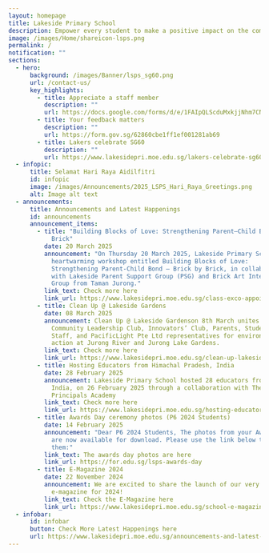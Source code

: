 ```yaml
---
layout: homepage
title: Lakeside Primary School
description: Empower every student to make a positive impact on the community.
image: /images/Home/shareicon-lsps.png
permalink: /
notification: ""
sections:
  - hero:
      background: /images/Banner/lsps_sg60.png
      url: /contact-us/
      key_highlights:
        - title: Appreciate a staff member
          description: ""
          url: https://docs.google.com/forms/d/e/1FAIpQLScduMxkjjNhm7CNWqHyKdTfFis0E7BoILxPVI4V3qnj01pgKg/viewform
        - title: Your feedback matters
          description: ""
          url: https://form.gov.sg/62860cbe1ff1ef001281ab69
        - title: Lakers celebrate SG60
          description: ""
          url: https://www.lakesidepri.moe.edu.sg/lakers-celebrate-sg60/
  - infopic:
      title: Selamat Hari Raya Aidilfitri
      id: infopic
      image: /images/Announcements/2025_LSPS_Hari_Raya_Greetings.png
      alt: Image alt text
  - announcements:
      title: Announcements and Latest Happenings
      id: announcements
      announcement_items:
        - title: "Building Blocks of Love: Strengthening Parent–Child Bond – Brick by
            Brick"
          date: 20 March 2025
          announcement: "On Thursday 20 March 2025, Lakeside Primary School held a
            heartwarming workshop entitled Building Blocks of Love:
            Strengthening Parent-Child Bond – Brick by Brick, in collaboration
            with Lakeside Parent Support Group (PSG) and Brick Art Interest
            Group from Taman Jurong."
          link_text: Check more here
          link_url: https://www.lakesidepri.moe.edu.sg/class-exco-appointment-ceremony-2025/
        - title: Clean Up @ Lakeside Gardens
          date: 08 March 2025
          announcement: Clean Up @ Lakeside Gardenson 8th March unites Green Club,
            Community Leadership Club, Innovators’ Club, Parents, Students,
            Staff, and PacificLight Pte Ltd representatives for environmental
            action at Jurong River and Jurong Lake Gardens.
          link_text: Check more here
          link_url: https://www.lakesidepri.moe.edu.sg/clean-up-lakeside-gardens/
        - title: Hosting Educators from Himachal Pradesh, India
          date: 28 February 2025
          announcement: Lakeside Primary School hosted 28 educators from Himachal Pradesh,
            India, on 26 February 2025 through a collaboration with The
            Principals Academy
          link_text: Check more here
          link_url: https://www.lakesidepri.moe.edu.sg/hosting-educators-from-himachal-pradesh-india/
        - title: Awards Day ceremony photos (P6 2024 Students)
          date: 14 February 2025
          announcement: "Dear P6 2024 Students, The photos from your Awards Day ceremony
            are now available for download. Please use the link below to access
            them:"
          link_text: The awards day photos are here
          link_url: https://for.edu.sg/lsps-awards-day
        - title: E-Magazine 2024
          date: 22 November 2024
          announcement: We are excited to share the launch of our very first school
            e-magazine for 2024!
          link_text: Check the E-Magazine here
          link_url: https://www.lakesidepri.moe.edu.sg/school-e-magazine-2024/
  - infobar:
      id: infobar
      button: Check More Latest Happenings here
      url: https://www.lakesidepri.moe.edu.sg/announcements-and-latest-happenings/latest-happenings/
---
```

